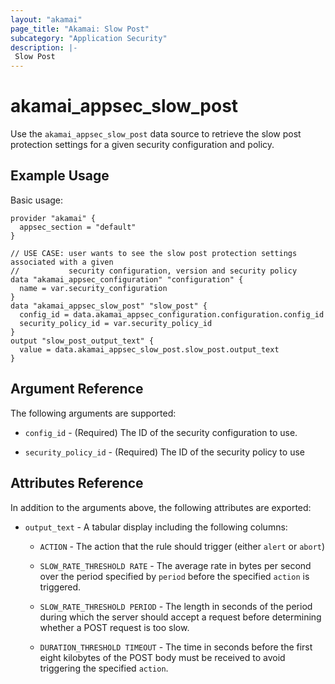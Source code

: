 ```yaml
---
layout: "akamai"
page_title: "Akamai: Slow Post"
subcategory: "Application Security"
description: |-
 Slow Post
---
```


# akamai_appsec_slow_post

Use the `akamai_appsec_slow_post` data source to retrieve the slow post protection settings for a given security configuration and policy.

## Example Usage

Basic usage:

```hcl
provider "akamai" {
  appsec_section = "default"
}

// USE CASE: user wants to see the slow post protection settings associated with a given
//           security configuration, version and security policy
data "akamai_appsec_configuration" "configuration" {
  name = var.security_configuration
}
data "akamai_appsec_slow_post" "slow_post" {
  config_id = data.akamai_appsec_configuration.configuration.config_id
  security_policy_id = var.security_policy_id
}
output "slow_post_output_text" {
  value = data.akamai_appsec_slow_post.slow_post.output_text
}

```

## Argument Reference

The following arguments are supported:

* `config_id` - (Required) The ID of the security configuration to use.

* `security_policy_id` - (Required) The ID of the security policy to use

## Attributes Reference

In addition to the arguments above, the following attributes are exported:

* `output_text` - A tabular display including the following columns:

  * `ACTION` - The action that the rule should trigger (either `alert` or `abort`)

  * `SLOW_RATE_THRESHOLD RATE` - The average rate in bytes per second over the period specified by `period` before the specified `action` is triggered.

  * `SLOW_RATE_THRESHOLD PERIOD` - The length in seconds of the period during which the server should accept a request before determining whether a POST request is too slow.

  * `DURATION_THRESHOLD TIMEOUT` - The time in seconds before the first eight kilobytes of the POST body must be received to avoid triggering the specified `action`.

